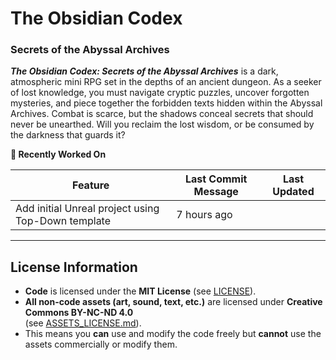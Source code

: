 # The Obsidian Codex
### Secrets of the Abyssal Archives 

**_The Obsidian Codex: Secrets of the Abyssal Archives_** is a dark, atmospheric mini RPG set in the depths of an ancient dungeon. 
As a seeker of lost knowledge, you must navigate cryptic puzzles, uncover forgotten mysteries, and piece together the forbidden texts hidden within the Abyssal Archives. 
Combat is scarce, but the shadows conceal secrets that should never be unearthed. Will you reclaim the lost wisdom, or be consumed by the darkness that guards it?

<!-- START_RECENTLY_WORKED_ON -->
**🔄 Recently Worked On**

| Feature | Last Commit Message | Last Updated |
|---------|----------------------|--------------|
| Add initial Unreal project using Top-Down template | 7 hours ago |
<!-- END_RECENTLY_WORKED_ON -->

---

## License Information

- **Code** is licensed under the **MIT License** (see [LICENSE](LICENSE)).
- **All non-code assets (art, sound, text, etc.)** are licensed under **Creative Commons BY-NC-ND 4.0**  
  (see [ASSETS_LICENSE.md](ASSETS_LICENSE.md)).
- This means you **can** use and modify the code freely but **cannot** use the assets commercially or modify them.
